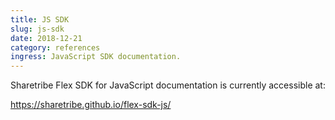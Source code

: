 ```yaml
---
title: JS SDK
slug: js-sdk
date: 2018-12-21
category: references
ingress: JavaScript SDK documentation.
---
```


Sharetribe Flex SDK for JavaScript documentation is currently accessible at:

https://sharetribe.github.io/flex-sdk-js/
